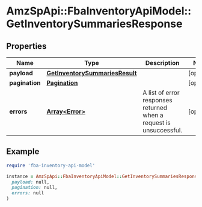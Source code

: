 # AmzSpApi::FbaInventoryApiModel::GetInventorySummariesResponse

## Properties

| Name | Type | Description | Notes |
| ---- | ---- | ----------- | ----- |
| **payload** | [**GetInventorySummariesResult**](GetInventorySummariesResult.md) |  | [optional] |
| **pagination** | [**Pagination**](Pagination.md) |  | [optional] |
| **errors** | [**Array&lt;Error&gt;**](Error.md) | A list of error responses returned when a request is unsuccessful. | [optional] |

## Example

```ruby
require 'fba-inventory-api-model'

instance = AmzSpApi::FbaInventoryApiModel::GetInventorySummariesResponse.new(
  payload: null,
  pagination: null,
  errors: null
)
```


